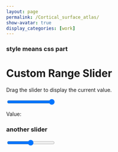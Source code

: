 ```yaml
---
layout: page
permalink: /Cortical_surface_atlas/
show-avatar: true
display_categories: [work]
---
```


### style means css part
<html>
<head>
<meta name="viewport" content="width=device-width, initial-scale=1">
<style>
.slidecontainer {
  width: 100%;
}

.slider {
  -webkit-appearance: none;
  width: 80%;
  height: 25px;
  background: #d3d3d3;
  outline: none;
  opacity: 0.7;
  -webkit-transition: .2s;
  transition: opacity .2s;
}

.slider:hover {
  opacity: 1;
}

.slider::-webkit-slider-thumb {
  -webkit-appearance: none;
  appearance: none;
  width: 25px;
  height: 25px;
  background: #04AA6D;
  cursor: pointer;
}

.slider::-moz-range-thumb {
  width: 25px;
  height: 25px;
  background: #04AA6D;
  cursor: pointer;
}

.slider input[type="range"] {
-webkit-appearance:none !important;
width: 70%;
height: 2px;
background: black;
border: none;
outline: none;
}
.slider input[type="range"]::-webkit-slider-thumb {
-webkit-appearance: none !important;
width: 30px;
height:30px;
background: black;
border: 2px solid black;
border-radius: 50%;
cursor: pointer;
}
.slider input[type="range"]::-webkit-slider-thumb:hover {
background: black;
}

section {
  text-align: center;
}
figure {
  margin: 0;
}
h2 {
  position: absolute;
  color: white;
  font-size: 5em;
  font-family: sans-serif;
/*   bottom: 0; */
/*   right: 40%; */
}

section > figure {
  position: absolute;
  height: 90vh;
  display: flex;
  width: 100vw;
  justify-content: center;
}

section > figure > img {
  height: inherit;
}

section > figure {
  opacity: 0;
}

input {
  width: 20vw;
}
</style>
</head>
<body>

<h1>Custom Range Slider</h1>
<p>Drag the slider to display the current value.</p>

<div class="slidecontainer">
<input type="range" min="20.0" max="36.0" value="160" class="slider" id="myRange">
<p>Value: <span id="demo"></span></p>
</div>

<script>
var slider = document.getElementById("myRange");
var output = document.getElementById("demo");
output.innerHTML = slider.value;

slider.oninput = function() {
output.innerHTML = this.value;}

  // Display the image based on 
var src = "assets/img/atlas/Inner_cortical_surface/GeodesicRegression__GeodesicFlow__img__component_0__tp_0__age_"+ slider.value +"0_smooth_300_.png";
img = document.createElement('img');
document.getElementById("demo").innerHTML = src; 
img.src = src;
var numb = document.createElement('h2');
var fig = document.createElement('figure');
fig.appendChild(img);
fig.appendChild(numb);
document.querySelector('section').appendChild(fig); 
</script>

</body>

### another slider

<section class="timemachine">
<form action="">
 <input type="range" min="1" max="100" value="50" class="slider" id="myRange">
</form>
</section>

<script>
var images;
function jsonFlickrApi(data) {
  console.log(data);
  images = data.photos.photo.map(function(photo){return photo.url_z});
  image_elements = images.map(function(mg, i) {
    var img = document.createElement('img'); // create img
    img.src = mg; // create img path
    var numb = document.createElement('h2');
    var fig = document.createElement('figure');
    fig.appendChild(img);
    fig.appendChild(numb);
    document.querySelector('section').appendChild(fig); 
    return fig;
  });
  var slider = document.querySelector('input');
  slider.min = 0;
  slider.max = slider.value = images.length - 1;
  image_elements[slider.max].style.opacity = 1;
  // slider.step = 0.01;
  slider.addEventListener('input', function(e) {
    image_elements.forEach(function(e){e.style.opacity=0; // e.style.zIndex=-100;
                                      });
    image_elements[Math.floor(e.target.value)].style.opacity = 1;
    // image_elements[Math.floor(e.target.value)].style.zIndex=100;
}); 
}
</script>

<script>
  

</script>


<script src="https://api.flickr.com/services/rest/?method=flickr.people.getPublicPhotos&api_key=603db98e0031fb25a3e3a6fc44502683&user_id=25053835@N03&per_page=50&format=json&extras=description,license,date_upload,date_taken,owner_name,icon_server,original_format,last_update,geo,tags,machine_tags,o_dims,views,media,path_alias,url_sq,url_t,url_s,url_q,url_m,url_n,url_z,url_c,url_l,url_o">
</script>
</html>




























